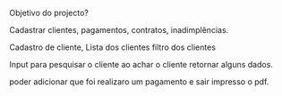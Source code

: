 Objetivo do projecto?

Cadastrar clientes, pagamentos, contratos, inadimplências.


Cadastro de cliente,
Lista dos clientes
filtro dos clientes

Input para pesquisar o cliente
ao achar o cliente retornar alguns dados.

poder adicionar que foi realizaro um pagamento e sair impresso o pdf.